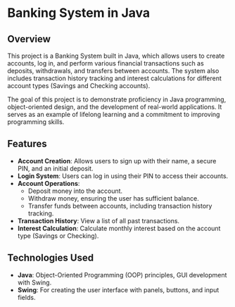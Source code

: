 # Banking System in Java

## Overview
This project is a Banking System built in Java, which allows users to create accounts, log in, and perform various financial transactions such as deposits, withdrawals, and transfers between accounts. The system also includes transaction history tracking and interest calculations for different account types (Savings and Checking accounts).

The goal of this project is to demonstrate proficiency in Java programming, object-oriented design, and the development of real-world applications. It serves as an example of lifelong learning and a commitment to improving programming skills.

## Features
- **Account Creation**: Allows users to sign up with their name, a secure PIN, and an initial deposit.
- **Login System**: Users can log in using their PIN to access their accounts.
- **Account Operations**:
  - Deposit money into the account.
  - Withdraw money, ensuring the user has sufficient balance.
  - Transfer funds between accounts, including transaction history tracking.
- **Transaction History**: View a list of all past transactions.
- **Interest Calculation**: Calculate monthly interest based on the account type (Savings or Checking).

## Technologies Used
- **Java**: Object-Oriented Programming (OOP) principles, GUI development with Swing.
- **Swing**: For creating the user interface with panels, buttons, and input fields.
